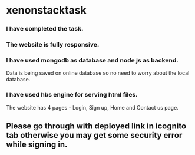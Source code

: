 # xenonstacktask
### I have completed the task.
### The website is fully responsive.
### I have used mongodb as database and node js as backend.
Data is being saved on online database so no need to worry about the local database.
### I have used hbs engine for serving html files.
The website has 4 pages - Login, Sign up, Home and Contact us page.
## Please go through with deployed link in icognito tab otherwise you may get some security error while signing in.

